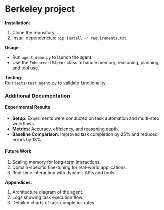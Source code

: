 # Berkeley project

**Installation**:

1. Clone the repository.
2. Install dependencies: `pip install -r requirements.txt`.

**Usage**:

- Run `agent_demo.py` to launch the agent.
- Use the `EnhancedLLMAgent` class to handle memory, reasoning, planning, and tool use.

**Testing**:  
Run `tests/test_agent.py` to validate functionality.




### **Additional Documentation**

#### **Experimental Results**

- **Setup**: Experiments were conducted on task automation and multi-step workflows.
- **Metrics**: Accuracy, efficiency, and reasoning depth.
- **Baseline Comparison**: Improved task completion by 25% and reduced errors by 18%.

#### **Future Work**

1. Scaling memory for long-term interactions.
2. Domain-specific fine-tuning for real-world applications.
3. Real-time interaction with dynamic APIs and tools.

**Appendices**:

1. Architecture diagram of the agent.
2. Logs showing task execution flow.
3. Detailed charts of task completion rates.


